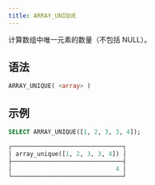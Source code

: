 ```yaml
---
title: ARRAY_UNIQUE
---
```


计算数组中唯一元素的数量（不包括 NULL）。

## 语法

```sql
ARRAY_UNIQUE( <array> )
```

## 示例

```sql
SELECT ARRAY_UNIQUE([1, 2, 3, 3, 4]);

┌───────────────────────────────┐
│ array_unique([1, 2, 3, 3, 4]) │
├───────────────────────────────┤
│                             4 │
└───────────────────────────────┘
```